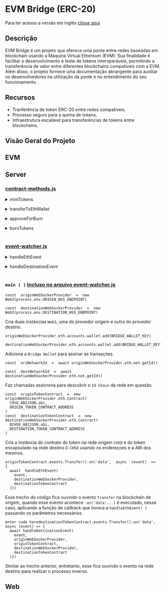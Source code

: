# EVM Bridge (ERC-20)
Para ter acesso a versão em inglês [clique aqui](link)

## Descrição
EVM Bridge é um projeto que oferece uma ponte entre redes baseadas em blockchain usando a Máquina Virtual Ethereum (EVM). Sua finalidade é facilitar o desenvolvimento e teste de tokens interoperáveis, permitindo a transferência de valor entre diferentes blockchains compatíveis com a EVM. Além disso, o projeto fornece uma documentação abrangente para auxiliar os desenvolvedores na utilização da ponte e no entendimento do seu funcionamento.

## Recursos
 - Tranferência de token ERC-20 entre redes compatíveis.
 - Processo seguro para a quima de tokens.
 - Infraestrutura escalável para transferências de tokens entre blockchains.

## Visão Geral do Projeto

## EVM


## Server

### [contract-methods.js](https://github.com/brunowanderson7/bridge-evm/blob/main/server/contract-methods.js)

<details>
<summary> mintTokens </summary>

### `mintTokens(provider, contract, amount, address)`
Minta tokens no contrato fornecido. Esta função é responsável por criar novos tokens e atribuí-los a um endereço específico.

 - `provider`: O provedor Ethereum usado para interagir com a blockchain. 
 - `contract`: O contrato Ethereum usado para interagir com a blockchain.
 - `amount`: A quantidade de tokens a serem criados. 
 - `address`: O endereço para o qual os tokens serão criados. 

<br/></details>


<details>
<summary> transferToEthWallet </summary>

### `transferToEthWallet(provider, contract, amount, address)`
Transfere tokens para a carteira ETH. Esta função permite a transferência de tokens de um endereço para outro dentro da mesma blockchain.

 - `provider`: O provedor Ethereum usado para interagir com a blockchain. 
 - `contract`: O contrato Ethereum usado para interagir com a blockchain. 
 - `amount`: A quantidade de tokens a serem tranferidos. 
 - `address`: O endereço para o qual os tokens serão tranferidos.

<br/></details>


<details>
<summary> approveForBurn </summary>

### `approveForBurn(provider, contract, amount)`
Aprova a operação de queima de tokens. Esta função dá permissão para que uma quantidade específica de tokens seja queimada.

 - `provider`: O provedor Ethereum usado para interagir com a blockchain. 
 - `contract`: O contrato Ethereum usado para interagir com a blockchain. 
 - `amount`: A quantidade de tokens a serem tranferidos. 

<br/></details>


<details>
<summary> burnTokens </summary>

### `burnTokens(provider, contract, amount)`
Queima tokens da carteira. Esta função destrói uma quantidade especificada de tokens, removendo-os permanentemente de circulação.

 - `provider`: O provedor Ethereum usado para interagir com a blockchain. 
 - `contract`: O contrato Ethereum usado para interagir com a blockchain. 
 - `amount`: A quantidade de tokens a serem tranferidos. 

</details>  <br/>

### [event-watcher.js](https://github.com/brunowanderson7/bridge-evm/blob/main/server/event-watcher.js)

<details>
<summary>handleEthEvent</summary>

### `handleEthEvent(event, provider, contract)`
Lida com eventos relacionados à blockchain Ethereum. Verifica transferências de tokens em um contrato e realiza a mintagem dos tokens recebidos.

- `event`: O evento relacionado à transferência de tokens.
- `provider`: O provedor Ethereum usado para interagir com a blockchain.
- `contract`: O contrato Ethereum usado para interagir com a blockchain. 

A função handleEthEvent é chamada quando um evento relacionado à blockchain de origem é disparado.

<br/></details>

<details>
<summary>handleDestinationEvent</summary>

### `handleDestinationEvent(event, provider, contract, providerDest, contractDest)`
Lida com eventos relacionados à blockchain de destino. Verifica transferências de tokens em um contrato de destino e executa as operações de queima e transferência de tokens de volta para a cadeia de origem.

- `event`: O evento relacionado à transferência de tokens.
- `provider`: O provedor Ethereum usado para interagir com a blockchain Ethereum.
- `contract`: O contrato Ethereum usado para interagir com a blockchain Ethereum.
- `providerDest`: O provedor Ethereum usado para interagir com a blockchain de destino.
- `contractDest`: O contrato Ethereum usado para interagir com a blockchain de destino.

A função handleDestinationEvent é chamada quando um evento relacionado à blockchain de destino é disparado.

</details> <br/>

### `main ( )` [Incluso no arquivo event-watcher.js](https://github.com/brunowanderson7/bridge-evm/blob/main/server/event-watcher.js)

    const  originWebSockerProvider  =  new  Web3(process.env.ORIGIN_WSS_ENDPOINT)

    const  destinationWebSockerProvider  =  new  Web3(process.env.DESTINATION_WSS_ENDPOINT)

Cria duas instâncias `Web3`, uma do provedor origem e outra do provedor destino.

    originWebSockerProvider.eth.accounts.wallet.add(BRIDGE_WALLET_KEY)

    destinationWebSockerProvider.eth.accounts.wallet.add(BRIDGE_WALLET_KEY)

Adiciona a `Bridge Wallet` para assinar as transações.

    const  oriNetworkId  =  await originWebSockerProvider.eth.net.getId()

    const  destNetworkId  =  await destinationWebSockerProvider.eth.net.getId()

Faz chamadas assícrona para descobrir o `Id Chain` da rede em questão.

 

    const  originTokenContract  =  new  originWebSockerProvider.eth.Contract(
	  CHSD_ABIJSON.abi,
	  ORIGIN_TOKEN_CONTRACT_ADDRESS
    )
    const  destinationTokenContract  =  new destinationWebSockerProvider.eth.Contract(
	  QCHSD_ABIJSON.abi,
	  DESTINATION_TOKEN_CONTRACT_ADDRESS
	)

Cria a instância do contrato do token na rede origem `CHSD` e do token encapsulado na rede destino `D-CHSD` usando os endereçoes e a ABI dos mesmos.

    originTokenContract.events.Transfer().on('data',  async  (event)  =>  {
	  await  handleEthEvent(
		event,
		destinationWebSockerProvider,
		destinationTokenContract
	  )})

Esse trecho do código fica ouvindo o evento `Transfer` na blockchain de origem, quando esse evento acontece `.on('data'...)` é executado, nesse caso, aplicando a função de callback que invoca a `handleEthEvent( )` passando os parâmetros necessários.

    enter code heredestinationTokenContract.events.Transfer().on('data', async (event) => {
      await handleDestinationEvent(
        event,
        originWebSockerProvider,
        originTokenContract,
        destinationWebSockerProvider,
        destinationTokenContract
      )})
Similar ao trecho anterior, entretanto, esse fica ouvindo o evento na rede destino para realizar o processo inverso.







## Web